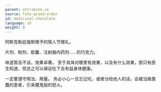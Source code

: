 ```yaml
---
parent: attribute.ce
source: fate-grand-order
id: medicinal-chocolate
language: zh
weight: 0
---
```


阿斯克勒庇俄斯赠予的情人节赠礼。

片剂、粉剂、胶囊、注射器内药剂……的巧克力。

味道暂且不谈，效果卓著。
至于具体对哪里有效果，以及有什么效果，那只有医生知道，但总之可以保证吃下去有益身体健康。

一定要遵守用法、用量。
务必小心一旦忘记吃，或者分给他人的话，会被当做愚蠢的患者，引来魔鬼般的怒火。
